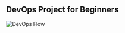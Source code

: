 ## DevOps Project for Beginners   

![DevOps Flow](https://github.com/Saradeth/hello-world1/assets/15135398/86b8a81b-c06c-4a4a-9c93-585d34d5d783)

